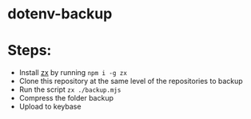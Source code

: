 # dotenv-backup

# Steps:
- Install [zx](https://github.com/google/zx) by running `npm i -g zx`
- Clone this repository at the same level of the repositories to backup
- Run the script `zx ./backup.mjs`
- Compress the folder backup
- Upload to keybase
